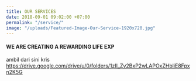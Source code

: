```yaml
---
title: OUR SERVICES
date: 2018-09-01 09:02:00 +07:00
permalink: "/service/"
image: "/uploads/Featured-Image-Our-Service-1920x720.jpg"
---
```


#### WE ARE CREATING A REWARDING LIFE EXP

ambil dari sini kris https://drive.google.com/drive/u/0/folders/1zII_Zv2BxP2wLAPOxZHbliE8Fpxn2K5G